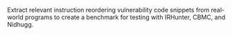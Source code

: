 Extract relevant instruction reordering vulnerability code snippets from real-world programs to create a benchmark for testing with IRHunter, CBMC, and Nidhugg.